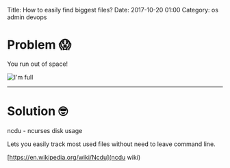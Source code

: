 Title: How to easily find biggest files?
Date: 2017-10-20 01:00
Category: os admin devops 

# Problem 😱

You run out of space!

![I'm full](https://i.giphy.com/media/QvwMDYpAMUm6Q/giphy.webp) 


---

# Solution 🤓

ncdu - ncurses disk usage

Lets you easily track most used files without need to leave command line.

[https://en.wikipedia.org/wiki/Ncdu](ncdu wiki)
